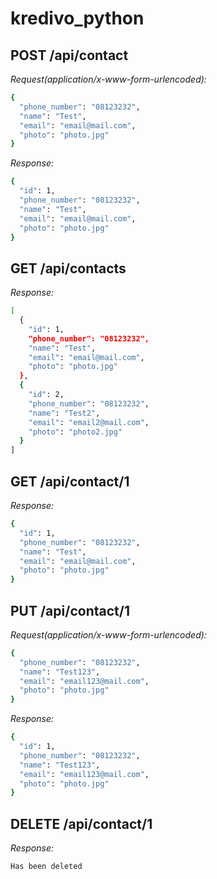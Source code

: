 # kredivo_python

## POST /api/contact

*Request(application/x-www-form-urlencoded):*
```bash
{
  "phone_number": "08123232",
  "name": "Test",
  "email": "email@mail.com",
  "photo": "photo.jpg"
}
```
*Response:*

```bash
{
  "id": 1,
  "phone_number": "08123232",
  "name": "Test",
  "email": "email@mail.com",
  "photo": "photo.jpg"
}
```

## GET /api/contacts

*Response:*

```bash
[
  {
    "id": 1,
    "phone_number": "08123232",
    "name": "Test",
    "email": "email@mail.com",
    "photo": "photo.jpg"
  },
  {
    "id": 2,
    "phone_number": "08123232",
    "name": "Test2",
    "email": "email2@mail.com",
    "photo": "photo2.jpg"
  }
]
```


## GET /api/contact/1

*Response:*

```bash
{
  "id": 1,
  "phone_number": "08123232",
  "name": "Test",
  "email": "email@mail.com",
  "photo": "photo.jpg"
}
```


## PUT /api/contact/1

*Request(application/x-www-form-urlencoded):*
```bash
{
  "phone_number": "08123232",
  "name": "Test123",
  "email": "email123@mail.com",
  "photo": "photo.jpg"
}
```
*Response:*

```bash
{
  "id": 1,
  "phone_number": "08123232",
  "name": "Test123",
  "email": "email123@mail.com",
  "photo": "photo.jpg"
}
```


## DELETE /api/contact/1
*Response:*

```bash
Has been deleted
```

